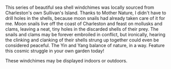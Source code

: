 This series of beautiful sea shell windchimes was locally sourced from Charleston's own Sullivan's Island. Thanks to Mother Nature, I didn't have to drill holes in the shells, because moon snails had already taken care of it for me. Moon snails live off the coast of Charleston and feast on mollusks and clams, leaving a neat, tiny holes in the discarded shells of their prey. The snails and clams may be forever embroiled in conflict, but ironically, hearing the clinking and clanking of their shells strung up together could even be considered peaceful. The Yin and Yang balance of nature, in a way. Feature this cosmic struggle in your own garden today!

These windchimes may be displayed indoors or outdoors.